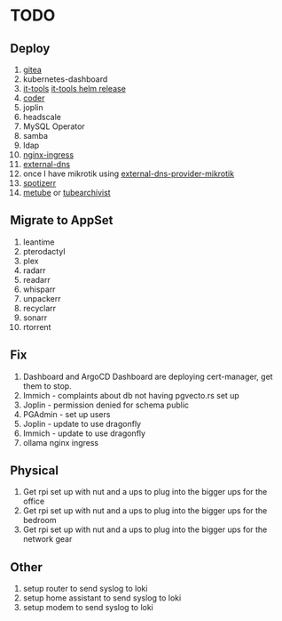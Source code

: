 # TODO

## Deploy

1. [gitea](https://github.com/elcattivo66/home-ops/blob/main/kubernetes/main/apps/default/gitea/app/helmrelease.yaml)
1. kubernetes-dashboard
1. [it-tools](https://github.com/CorentinTh/it-tools?tab=readme-ov-file) [it-tools helm release](https://github.com/ahinko/home-ops/blob/main/kubernetes/main/apps/dev/it-tools/app/helm-release.yaml)
1. [coder](https://coder.com/docs/install/kubernetes)
1. joplin
1. headscale
1. MySQL Operator
1. samba
1. ldap
1. [nginx-ingress](https://github.com/bjw-s-labs/home-ops/blob/main/kubernetes/main/apps/network/ingress-nginx/internal/helmrelease.yaml)
1. [external-dns](https://github.com/bjw-s-labs/home-ops/blob/main/kubernetes/main/apps/network/external-dns/unifi/helmrelease.yaml)
1. once I have mikrotik using [external-dns-provider-mikrotik](https://github.com/mirceanton/external-dns-provider-mikrotik)
1. [spotizerr](https://github.com/Xoconoch/spotizerr)
1. [metube](https://github.com/alexta69/metube) or [tubearchivist](https://github.com/tubearchivist/tubearchivist)

## Migrate to AppSet

1. leantime
1. pterodactyl
1. plex
1. radarr
1. readarr
1. whisparr
1. unpackerr
1. recyclarr
1. sonarr
1. rtorrent

## Fix

1. Dashboard and ArgoCD Dashboard are deploying cert-manager, get them to stop.
1. Immich - complaints about db not having pgvecto.rs set up
1. Joplin - permission denied for schema public
1. PGAdmin - set up users
1. Joplin - update to use dragonfly
1. Immich - update to use dragonfly
1. ollama nginx ingress

## Physical

1. Get rpi set up with nut and a ups to plug into the bigger ups for the office
1. Get rpi set up with nut and a ups to plug into the bigger ups for the bedroom
1. Get rpi set up with nut and a ups to plug into the bigger ups for the network gear

## Other

1. setup router to send syslog to loki
1. setup home assistant to send syslog to loki
1. setup modem to send syslog to loki
